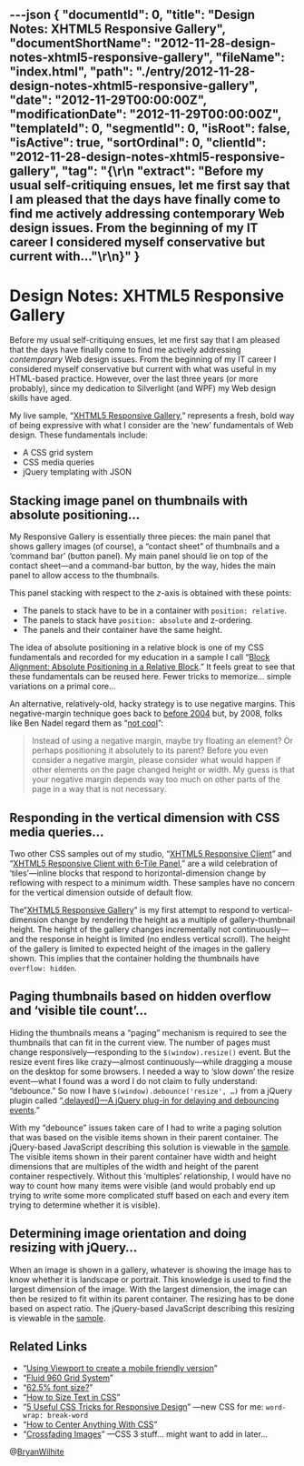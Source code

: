 ---json
{
  "documentId": 0,
  "title": "Design Notes: XHTML5 Responsive Gallery",
  "documentShortName": "2012-11-28-design-notes-xhtml5-responsive-gallery",
  "fileName": "index.html",
  "path": "./entry/2012-11-28-design-notes-xhtml5-responsive-gallery",
  "date": "2012-11-29T00:00:00Z",
  "modificationDate": "2012-11-29T00:00:00Z",
  "templateId": 0,
  "segmentId": 0,
  "isRoot": false,
  "isActive": true,
  "sortOrdinal": 0,
  "clientId": "2012-11-28-design-notes-xhtml5-responsive-gallery",
  "tag": "{\r\n  \"extract\": \"Before my usual self-critiquing ensues, let me first say that I am pleased that the days have finally come to find me actively addressing contemporary Web design issues. From the beginning of my IT career I considered myself conservative but current with...\"\r\n}"
}
---

# Design Notes: XHTML5 Responsive Gallery

Before my usual self-critiquing ensues, let me first say that I am pleased that the days have finally come to find me actively addressing *contemporary* Web design issues. From the beginning of my IT career I considered myself conservative but current with what was useful in my HTML-based practice. However, over the last three years (or more probably), since my dedication to Silverlight (and WPF) my Web design skills have aged.

My live sample, “[XHTML5 Responsive Gallery](http://songhay.blob.core.windows.net/samples-jquery/960GsGallery.html),” represents a fresh, bold way of being expressive with what I consider are the ‘new’ fundamentals of Web design. These fundamentals include:

* A CSS grid system
* CSS media queries
* jQuery templating with JSON

## Stacking image panel on thumbnails with absolute positioning…

My Responsive Gallery is essentially three pieces: the main panel that shows gallery images (of course), a “contact sheet” of thumbnails and a ‘command bar’ (button panel). My main panel should lie on top of the contact sheet—and a command-bar button, by the way, hides the main panel to allow access to the thumbnails.

This panel stacking with respect to the *z*-axis is obtained with these points:

* The panels to stack have to be in a container with `position: relative`.
* The panels to stack have `position: absolute` and z-ordering.
* The panels and their container have the same height.

The idea of absolute positioning in a relative block is one of my CSS fundamentals and recorded for my education in a sample I call “[Block Alignment: Absolute Positioning in a Relative Block](http://songhay.blob.core.windows.net/samples-css/block-relative-positioning.html).” It feels great to see that these fundamentals can be reused here. Fewer tricks to memorize… simple variations on a primal core…

An alternative, relatively-old, hacky strategy is to use negative margins. This negative-margin technique goes back to [before 2004](http://www.alistapart.com/articles/negativemargins/) but, by 2008, folks like Ben Nadel regard them as “[not cool](http://www.bennadel.com/blog/1174-Negative-CSS-Margins-Are-Not-Cool.htm)”:

<blockquote>

Instead of using a negative margin, maybe try floating an element? Or perhaps positioning it absolutely to its parent? Before you even consider a negative margin, please consider what would happen if other elements on the page changed height or width. My guess is that your negative margin depends way too much on other parts of the page in a way that is not necessary.

</blockquote>

## Responding in the vertical dimension with CSS media queries…

Two other CSS samples out of my studio, “[XHTML5 Responsive Client](http://songhay.blob.core.windows.net/samples-css/960-gs-fluid-12.html)” and “[XHTML5 Responsive Client with 6-Tile Panel](http://songhay.blob.core.windows.net/samples-css/960-gs-fluid-12-panel.html),” are a wild celebration of ‘tiles’—inline blocks that respond to horizontal-dimension change by reflowing with respect to a minimum width. These samples have no concern for the vertical dimension outside of default flow.

The“[XHTML5 Responsive Gallery](http://songhay.blob.core.windows.net/samples-jquery/960GsGallery.html)” is my first attempt to respond to vertical-dimension change by rendering the height as a multiple of gallery-thumbnail height. The height of the gallery changes incrementally not continuously—and the response in height is limited (no endless vertical scroll). The height of the gallery is limited to expected height of the images in the gallery shown. This implies that the container holding the thumbnails have `overflow: hidden`.

## Paging thumbnails based on hidden overflow and ‘visible tile count’…

Hiding the thumbnails means a “paging” mechanism is required to see the thumbnails that can fit in the current view. The number of pages must change responsively—responding to the `$(window).resize()` event. But the resize event fires like crazy—almost continuously—while dragging a mouse on the desktop for some browsers. I needed a way to ‘slow down’ the resize event—what I found was a word I do not claim to fully understand: “debounce.” So now I have `$(window).debounce('resize', …)` from a jQuery plugin called “[.delayed()—A jQuery plug-in for delaying and debouncing events](http://www.theloveofcode.com/jquery/delayed/).”

With my “debounce” issues taken care of I had to write a paging solution that was based on the visible items shown in their parent container. The jQuery-based JavaScript describing this solution is viewable in the [sample](http://songhay.blob.core.windows.net/samples-jquery/960GsGallery.html). The visible items shown in their parent container have width and height dimensions that are multiples of the width and height of the parent container respectively. Without this ‘multiples’ relationship, I would have no way to count how many items were visible (and would probably end up trying to write some more complicated stuff based on each and every item trying to determine whether it is visible).

## Determining image orientation and doing resizing with jQuery…

When an image is shown in a gallery, whatever is showing the image has to know whether it is landscape or portrait. This knowledge is used to find the largest dimension of the image. With the largest dimension, the image can then be resized to fit within its parent container. The resizing has to be done based on aspect ratio. The jQuery-based JavaScript describing this resizing is viewable in the [sample](http://songhay.blob.core.windows.net/samples-jquery/960GsGallery.html).

## Related Links

* “[Using Viewport to create a mobile friendly version](http://stackoverflow.com/questions/6293511/using-viewport-to-create-a-mobile-friendly-version)”
* “[Fluid 960 Grid System](http://www.designinfluences.com/fluid960gs/)”
* “[62.5% font size?](http://css-tricks.com/forums/discussion/17027/62-5-font-size/p1)”
* “[How to Size Text in CSS](http://www.alistapart.com/articles/howtosizetextincss)”
* “[5 Useful CSS Tricks for Responsive Design](http://webdesignerwall.com/tutorials/5-useful-css-tricks-for-responsive-design)” —new CSS for me: `word-wrap: break-word`
* “[How to Center Anything With CSS](http://designshack.net/articles/css/how-to-center-anything-with-css/)”
* “[Crossfading Images](http://css3.bradshawenterprises.com/cfimg/)” —CSS 3 stuff… might want to add in later…

@[BryanWilhite](https://twitter.com/BryanWilhite)
